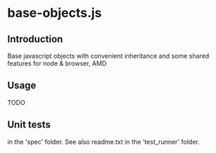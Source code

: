base-objects.js
===============

Introduction
------------

Base javascript objects with convenient inheritance and some shared features for node &amp; browser, AMD



Usage
-----

TODO



Unit tests
----------

in the 'spec' folder. See also readme.txt in the 'test_runner' folder.
